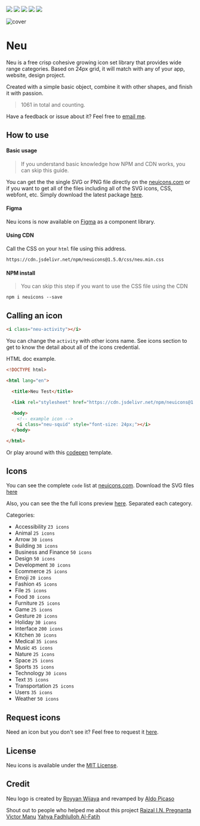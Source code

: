 <a href="https://github.com/neuicons/icons/blob/master/LICENSE" rel="nofollow"><img src="https://img.shields.io/badge/license-MIT-lightgrey"></a>  <a href="https://www.npmjs.com/package/neuicons"><img src="https://img.shields.io/npm/dm/neuicons"></a>  [![](https://data.jsdelivr.com/v1/package/npm/neuicons/badge)](https://www.jsdelivr.com/package/npm/neuicons) <a href="https://www.npmjs.com/package/neuicons"><img src="https://img.shields.io/npm/v/neuicons"></a>  <a href="https://ko-fi.com/roywj" rel="nofollow"><img src="https://img.shields.io/badge/support%20me%20on-ko--fi-red" style="max-width:100%;"></a>

![cover](https://github.com/neuicons/css-icons/blob/master/src/cover/README%20cover.png)

# Neu
Neu is a free crisp cohesive growing icon set library that provides wide range categories. Based on 24px grid, it will match with any of your app, website, design project. 

Created with a simple basic object, combine it with other shapes, and finish it with passion.
>1061 in total and counting.

Have a feedback or issue about it? Feel free to [email me](mailto:royyanwijaya@live.com).

## How to use

#### Basic usage
>If you understand basic knowledge how NPM and CDN works, you can skip this guide.

You can get the the single SVG or PNG file directly on the [neuicons.com](https://neuicons.com) or if you want to get all of the files including all of the SVG icons, CSS, webfont, etc. Simply download the latest package [here](https://github.com/neuicons/neu/releases).

#### Figma
Neu icons is now available on [Figma](https://www.figma.com/community/file/874331540254982306/Neu-Icons) as a component library.

#### Using CDN

Call the CSS on your `html` file using this address.
```link
https://cdn.jsdelivr.net/npm/neuicons@1.5.0/css/neu.min.css
```

#### NPM install
> You can skip this step if you want to use the CSS file using the CDN

```node
npm i neuicons --save
```

## Calling an icon

```html
<i class="neu-activity"></i>
```
You can change the `activity` with other icons name. See icons section to get to know the detail about all of the icons credential.

HTML doc example.
```html
<!DOCTYPE html>

<html lang="en">

  <title>Neu Test</title>
  
  <link rel="stylesheet" href="https://cdn.jsdelivr.net/npm/neuicons@1.5.0/css/neu.min.css">

  <body>
    <!-- example icon -->
    <i class="neu-squid" style="font-size: 24px;"></i> 
  </body>

</html>
```
Or play around with this [codepen](https://codepen.io/pen/?template=eYZmZNB) template.

## Icons
You can see the complete `code` list at [neuicons.com](https://neuicons.com).
Download the SVG files [here](https://github.com/neuicons/neu/tree/master/src/icons)

Also, you can see the the full icons preview [here](https://github.com/neuicons/neu/tree/master/src/preview). Separated each category.

Categories:
- Accessibility `23 icons`
- Animal `25 icons`
- Arrow `30 icons`
- Building `38 icons`
- Business and Finance `50 icons`
- Design `50 icons`
- Development `30 icons`
- Ecommerce `25 icons`
- Emoji `20 icons` 
- Fashion `45 icons`
- File `25 icons`
- Food `30 icons`
- Furniture `25 icons`
- Game `25 icons`
- Gesture `20 icons`
- Holiday `30 icons`
- Interface `200 icons`
- Kitchen `30 icons`
- Medical `35 icons`
- Music `45 icons`
- Nature `25 icons`
- Space `25 icons`
- Sports `35 icons`
- Technology `30 icons`
- Text `35 icons`
- Transportation `25 icons`
- Users `35 icons` 
- Weather `50 icons`

## Request icons
Need an icon but you don't see it? Feel free to request it [here](https://bit.ly/requesticons).

## License
Neu icons is available under the [MIT License](https://github.com/neuicons/icons/blob/master/LICENSE).

## Credit
Neu logo is created by [Royyan Wijaya](https://dribbble.com/roywj) and revamped by [Aldo Picaso](https://www.pexels.com/@aldoalz)

Shout out to people who helped me about this project [Raizal I.N. Pregnanta](https://github.com/raizal) [Victor Manu](https://github.com/itomanu) [Yahya Fadhlulloh Al-Fatih](https://github.com/k1m0ch1)